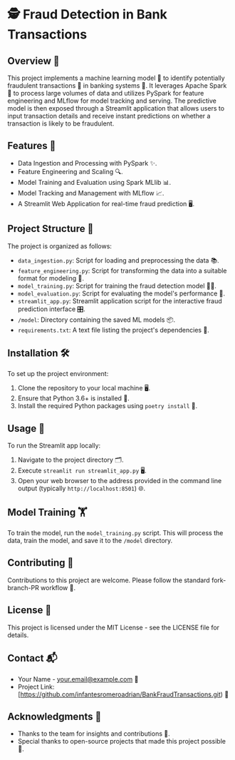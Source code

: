 # 🕵️ Fraud Detection in Bank Transactions

## Overview 👀
This project implements a machine learning model 🧠 to identify potentially fraudulent transactions 💸 in banking systems 🏦. It leverages Apache Spark 🚀 to process large volumes of data and utilizes PySpark for feature engineering and MLflow for model tracking and serving. The predictive model is then exposed through a Streamlit application that allows users to input transaction details and receive instant predictions on whether a transaction is likely to be fraudulent.

## Features 🌟
- Data Ingestion and Processing with PySpark ✨.
- Feature Engineering and Scaling 🔍.
- Model Training and Evaluation using Spark MLlib 📊.
- Model Tracking and Management with MLflow 📈.
- A Streamlit Web Application for real-time fraud prediction 🖥️.

## Project Structure 📁
The project is organized as follows:
- `data_ingestion.py`: Script for loading and preprocessing the data 📚.
- `feature_engineering.py`: Script for transforming the data into a suitable format for modeling 🔧.
- `model_training.py`: Script for training the fraud detection model 🏋️‍♂️.
- `model_evaluation.py`: Script for evaluating the model's performance 📝.
- `streamlit_app.py`: Streamlit application script for the interactive fraud prediction interface 🎛️.
- `/model`: Directory containing the saved ML models 📦.
- `requirements.txt`: A text file listing the project's dependencies 📄.

## Installation 🛠️
To set up the project environment:
1. Clone the repository to your local machine 🖥️.
2. Ensure that Python 3.6+ is installed 🐍.
3. Install the required Python packages using `poetry install` 📌.

## Usage 🚀
To run the Streamlit app locally:
1. Navigate to the project directory 🗂️.
2. Execute `streamlit run streamlit_app.py` 🖥️.
3. Open your web browser to the address provided in the command line output (typically `http://localhost:8501`) 🌐.

## Model Training 🏋️
To train the model, run the `model_training.py` script. This will process the data, train the model, and save it to the `/model` directory.

## Contributing 🤝
Contributions to this project are welcome. Please follow the standard fork-branch-PR workflow 🔄.

## License 📜
This project is licensed under the MIT License - see the LICENSE file for details.

## Contact 📬
- Your Name - your.email@example.com 📧
- Project Link: [https://github.com/infantesromeroadrian/BankFraudTransactions.git) 🔗

## Acknowledgments 💖
- Thanks to the team for insights and contributions 🙏.
- Special thanks to open-source projects that made this project possible 🎉.
